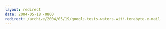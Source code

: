 ```yaml
---
layout: redirect
date: 2004-05-18 -0800
redirect: /archive/2004/05/19/google-tests-waters-with-terabyte-e-mail-limit.aspx/
---
```

